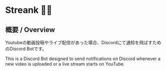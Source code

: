 # Streank :ocean::link:
 
## 概要 / Overview
Youtubeの動画投稿やライブ配信があった場合、Discordにて通知を飛ばすためのDiscord Botです。

This is a Discord Bot designed to send notifications on Discord whenever a new video is uploaded or a live stream starts on YouTube.